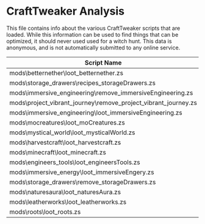 # CraftTweaker Analysis

This file contains info about the various CraftTweaker scripts that are loaded.
While this information can be used to find things that can be optimized, it
should never used used for a witch hunt. This data is anonymous, and is not
automatically submitted to any online service.

| Script Name                                                    | Time  |
|----------------------------------------------------------------|-------|
| mods\betternether\loot_betternether.zs                         | 350ms |
| mods\storage_drawers\recipes_storageDrawers.zs                 | 56ms  |
| mods\immersive_engineering\remove_immersiveEngineering.zs      | 24ms  |
| mods\project_vibrant_journey\remove_project_vibrant_journey.zs | 3ms   |
| mods\immersive_engineering\loot_immersiveEngineering.zs        | 3ms   |
| mods\mocreatures\loot_moCreatures.zs                           | 3ms   |
| mods\mystical_world\loot_mysticalWorld.zs                      | 2ms   |
| mods\harvestcraft\loot_harvestcraft.zs                         | 2ms   |
| mods\minecraft\loot_minecraft.zs                               | 2ms   |
| mods\engineers_tools\loot_engineersTools.zs                    | 2ms   |
| mods\immersive_energy\loot_immersiveEngery.zs                  | 2ms   |
| mods\storage_drawers\remove_storageDrawers.zs                  | 1ms   |
| mods\naturesaura\loot_naturesAura.zs                           | 1ms   |
| mods\leatherworks\loot_leatherworks.zs                         | 1ms   |
| mods\roots\loot_roots.zs                                       | 1ms   |
